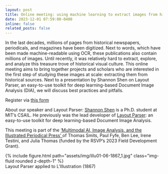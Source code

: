 ```yaml
---
layout: post
title: Online meeting: using machine learning to extract images from historical newspapers, periodicals, and magazines
date: 2023-12-01 07:59:00-0400
inline: false
related_posts: false
---
```


In the last decades, millions of pages from historical newspapers, periodicals, and magazines have been digitized. Next to words, which have been made machine-readable using OCR, these publications also contain millions of images. Until recently, it was relatively hard to extract, explore, and analyze this treasure trove of historical visual culture. This online meeting aims to bring together projects and scholars who are interested in the first step of studying these images at scale: extracting them from historical sources. Next to a presentation by Shannon Shen on Layout Parser, an easy-to-use toolkit for deep learning-based Document Image Analysis (DIA), we will discuss best practices and pitfalls.

Register via <a href="https://forms.gle/W6sFHffFu8SRHwyW8 ">this form</a>

About our speaker and Layout Parser: <a href="https://www.szj.io/">Shannon Shen</a> is a Ph.D. student at MIT’s CSAIL. He previously was the lead developer of <a href="https://layout-parser.github.io/">Layout Parser</a>: an easy-to-use toolkit for deep learning-based Document Image Analysis.

This meeting is part of the <a href="https://tpsmi.github.io/news/announcement_3/">‘Multimodal AI, Image Analysis, and the Illustrated Periodical Press’ </a> of Thomas Smits, Paul Fyfe, Ben Lee, Irene Testini, and Julia Thomas (funded by the RSVP’s 2023 Field Development Grant). 


<div class="row mt-3">
    <div class="col-sm mt-3 mt-md-0">
        {% include figure.html path="assets/img/illu01-06-1867_1.jpg" class="img-fluid rounded z-depth-1" %}
    </div>
</div>
<div class="caption">
   Layout Parser applied to L'Illustration (1867)
</div>
